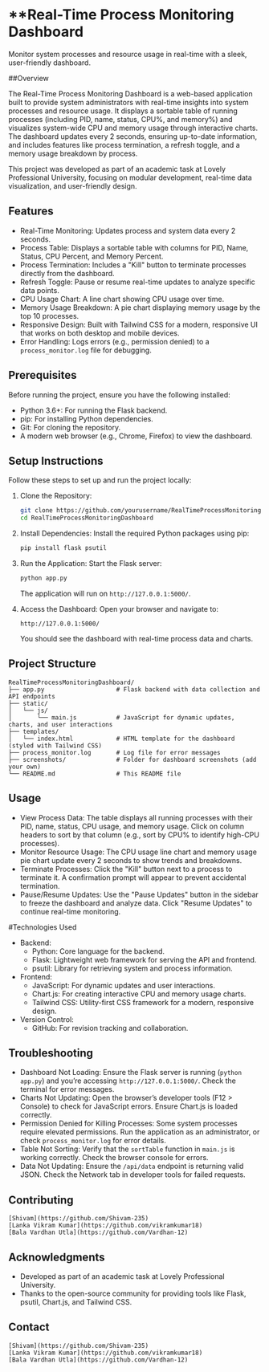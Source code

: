 # **Real-Time Process Monitoring Dashboard

Monitor system processes and resource usage in real-time with a sleek, user-friendly dashboard.

##Overview

The Real-Time Process Monitoring Dashboard is a web-based application built to provide system administrators with real-time insights into system processes and resource usage. It displays a sortable table of running processes (including PID, name, status, CPU%, and memory%) and visualizes system-wide CPU and memory usage through interactive charts. The dashboard updates every 2 seconds, ensuring up-to-date information, and includes features like process termination, a refresh toggle, and a memory usage breakdown by process.

This project was developed as part of an academic task at Lovely Professional University, focusing on modular development, real-time data visualization, and user-friendly design.

## Features

- Real-Time Monitoring: Updates process and system data every 2 seconds.
- Process Table: Displays a sortable table with columns for PID, Name, Status, CPU Percent, and Memory Percent.
- Process Termination: Includes a "Kill" button to terminate processes directly from the dashboard.
- Refresh Toggle: Pause or resume real-time updates to analyze specific data points.
- CPU Usage Chart: A line chart showing CPU usage over time.
- Memory Usage Breakdown: A pie chart displaying memory usage by the top 10 processes.
- Responsive Design: Built with Tailwind CSS for a modern, responsive UI that works on both desktop and mobile devices.
- Error Handling: Logs errors (e.g., permission denied) to a `process_monitor.log` file for debugging.


## Prerequisites

Before running the project, ensure you have the following installed:
- Python 3.6+: For running the Flask backend.
- pip: For installing Python dependencies.
- Git: For cloning the repository.
- A modern web browser (e.g., Chrome, Firefox) to view the dashboard.

## Setup Instructions

Follow these steps to set up and run the project locally:

1. Clone the Repository:
   ```bash
   git clone https://github.com/yourusername/RealTimeProcessMonitoringDashboard.git
   cd RealTimeProcessMonitoringDashboard
   ```

2. Install Dependencies:
   Install the required Python packages using pip:
   ```bash
   pip install flask psutil
   ```

3. Run the Application:
   Start the Flask server:
   ```bash
   python app.py
   ```
   The application will run on `http://127.0.0.1:5000/`.

4. Access the Dashboard:
   Open your browser and navigate to:
   ```
   http://127.0.0.1:5000/
   ```
   You should see the dashboard with real-time process data and charts.

## Project Structure

```
RealTimeProcessMonitoringDashboard/
├── app.py                    # Flask backend with data collection and API endpoints
├── static/
│   └── js/
│       └── main.js           # JavaScript for dynamic updates, charts, and user interactions
├── templates/
│   └── index.html            # HTML template for the dashboard (styled with Tailwind CSS)
├── process_monitor.log       # Log file for error messages
├── screenshots/              # Folder for dashboard screenshots (add your own)
└── README.md                 # This README file
```

## Usage

- View Process Data: The table displays all running processes with their PID, name, status, CPU usage, and memory usage. Click on column headers to sort by that column (e.g., sort by CPU% to identify high-CPU processes).
- Monitor Resource Usage: The CPU usage line chart and memory usage pie chart update every 2 seconds to show trends and breakdowns.
- Terminate Processes: Click the "Kill" button next to a process to terminate it. A confirmation prompt will appear to prevent accidental termination.
- Pause/Resume Updates: Use the "Pause Updates" button in the sidebar to freeze the dashboard and analyze data. Click "Resume Updates" to continue real-time monitoring.

#Technologies Used

- Backend:
  - Python: Core language for the backend.
  - Flask: Lightweight web framework for serving the API and frontend.
  - psutil: Library for retrieving system and process information.
- Frontend:
  - JavaScript: For dynamic updates and user interactions.
  - Chart.js: For creating interactive CPU and memory usage charts.
  - Tailwind CSS: Utility-first CSS framework for a modern, responsive design.
- Version Control:
  - GitHub: For revision tracking and collaboration.

## Troubleshooting

- Dashboard Not Loading: Ensure the Flask server is running (`python app.py`) and you’re accessing `http://127.0.0.1:5000/`. Check the terminal for error messages.
- Charts Not Updating: Open the browser’s developer tools (F12 > Console) to check for JavaScript errors. Ensure Chart.js is loaded correctly.
- Permission Denied for Killing Processes: Some system processes require elevated permissions. Run the application as an administrator, or check `process_monitor.log` for error details.
- Table Not Sorting: Verify that the `sortTable` function in `main.js` is working correctly. Check the browser console for errors.
- Data Not Updating: Ensure the `/api/data` endpoint is returning valid JSON. Check the Network tab in developer tools for failed requests.

## Contributing

	[Shivam](https://github.com/Shivam-235)
	[Lanka Vikram Kumar](https://github.com/vikramkumar18)
	[Bala Vardhan Utla](https://github.com/Vardhan-12)

## Acknowledgments

- Developed as part of an academic task at Lovely Professional University.
- Thanks to the open-source community for providing tools like Flask, psutil, Chart.js, and Tailwind CSS.

## Contact
	[Shivam](https://github.com/Shivam-235)
	[Lanka Vikram Kumar](https://github.com/vikramkumar18)
	[Bala Vardhan Utla](https://github.com/Vardhan-12)
